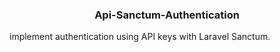 <h3 align="center">Api-Sanctum-Authentication
</h3>
<p>implement authentication using API keys with Laravel Sanctum.
</p>

